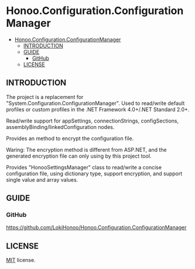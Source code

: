 # Honoo.Configuration.ConfigurationManager

<!-- @import "[TOC]" {cmd="toc" depthFrom=1 depthTo=6 orderedList=false} -->

<!-- code_chunk_output -->

- [Honoo.Configuration.ConfigurationManager](#honooconfigurationconfigurationmanager)
  - [INTRODUCTION](#introduction)
  - [GUIDE](#guide)
    - [GitHub](#github)
  - [LICENSE](#license)

<!-- /code_chunk_output -->

## INTRODUCTION

The project is a replacement for "System.Configuration.ConfigurationManager".
Used to read/write default profiles or custom profiles in the .NET Framework 4.0+/.NET Standard 2.0+.

Read/write support for appSettings, connectionStrings, configSections, assemblyBinding/linkedConfiguration nodes.

Provides an method to encrypt the configuration file. 

Waring: The encryption method is different from ASP.NET, and the generated encryption file can only using by this project tool.

Provides "HonooSettingsManager" class to read/write a concise configuration file, using dictionary type, support encryption, and support single value and array values.

## GUIDE

### GitHub

<https://github.com/LokiHonoo/Honoo.Configuration.ConfigurationManager>

## LICENSE

[MIT](LICENSE) license.
